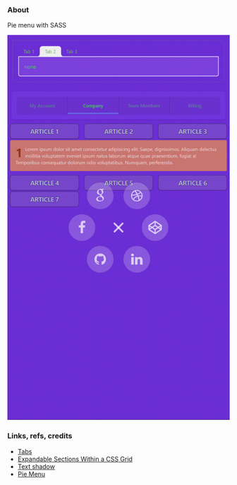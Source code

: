 ### About

Pie menu with SASS

![](src/assets/previews/2023-02-23_19-46-28.png)

### Links, refs, credits

* [Tabs](https://daisyui.com/components/tab)
* [Expandable Sections Within a CSS Grid](https://css-tricks.com/expandable-sections-within-a-css-grid)
* [Text shadow](https://adrianroselli.com/2019/04/details-summary-are-not-insert-control-here.html)
* [Pie Menu](https://codepen.io/orion_Lord_of_the_world/pen/KKXmaEL)
